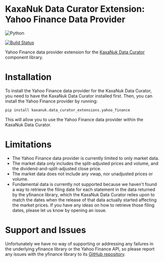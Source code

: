 # KaxaNuk Data Curator Extension: Yahoo Finance Data Provider

![Python](https://img.shields.io/badge/python-3.12%20|%203.13-blue?logo=python&logoColor=ffdd54)

[![Build Status](https://github.com/KaxaNuk/Data-Curator-Extensions_Yahoo-Finance/actions/workflows/main.yml/badge.svg)](https://github.com/KaxaNuk/Data-Curator-Extensions_Yahoo-Finance/actions/workflows/main.yml)

Yahoo Finance data provider extension for the [KaxaNuk Data Curator](https://github.com/KaxaNuk/Data-Curator) component library.


# Installation
To install the Yahoo Finance data provider for the KaxaNuk Data Curator, you need to have the KaxaNuk Data Curator installed first.
Then, you can install the Yahoo Finance provider by running:

```bash
pip install kaxanuk.data_curator_extensions.yahoo_finance
```

This will allow you to use the Yahoo Finance data provider within the KaxaNuk Data Curator.


# Limitations
- The Yahoo Finance data provider is currently limited to only market data.
- The market data only includes the split-adjusted prices and volume, and the dividend-and-split-adjusted close price.
- The market data does not include any vwap, nor unadjusted prices or volume.
- Fundamental data is currently not supported because we haven't found a way to retrieve the filing date for each statement in the data returned by the yfinance library,
which the KaxaNuk Data Curator relies upon to match the dates when the release of that data actually started affecting the market prices. If you have any ideas on how to
retrieve those filing dates, please let us know by opening an issue.


# Support and Issues
Unfortunately we have no way of supporting or addressing any failures in the underlying yfinance library or the Yahoo Finance API,
so please report any issues with the yfinance library to its [GitHub repository](https://github.com/ranaroussi/yfinance).
